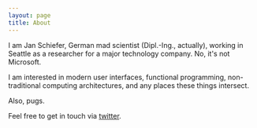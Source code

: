 ```yaml
---
layout: page
title: About
---
```

I am Jan Schiefer, German mad scientist (Dipl.-Ing., actually), working in 
Seattle as a researcher for a major technology company. No, it's not 
Microsoft.

I am interested in modern user interfaces, functional programming, non-traditional 
computing architectures, and any places these things intersect. 

Also, pugs.

Feel free to get in touch via [twitter](https://twitter.com/janschiefer).
